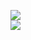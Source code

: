 [![](https://img.shields.io/badge/Made%20With-Github%20Spray-lightgrey.svg?style=for-the-badge&logo=github)](https://github.com/Annihil/github-spray#8433)  
[![](https://i.imgur.com/2DrTn0Z.gif)](https://github.com/Annihil/github-spray)